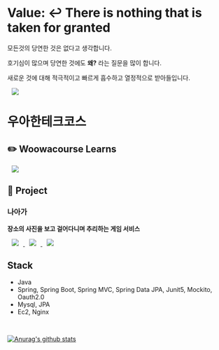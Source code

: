 # Value: ↩️ There is nothing that is taken for granted
모든것의 당연한 것은 없다고 생각합니다.

호기심이 많으며 당연한 것에도 **왜?** 라는 질문을 많이 합니다.

새로운 것에 대해 적극적이고 빠르게 흡수하고 열정적으로 받아들입니다. 

<a href="http://joseph415.github.io/resume/">
    <img 
        src="http://img.shields.io/badge/-📘resume-bbe1fa?style=flat&link=http://joseph415.github.io/resume/"
        style="height : auto; margin-left : 10px; margin-right : 10px;"/>
</a>

# 우아한테크코스

## ✏️ Woowacourse Learns
<a href="https://github.com/joseph415/woowacourse-learns">
    <img 
        src="http://img.shields.io/badge/-Github Repo-1b262c?style=flat&logo=Github&link=https://github.com/joseph415/woowacourse-learns"
        style="height : auto; margin-left : 10px; margin-right : 10px;"/>
</a>

## 📑 Project

### 나아가
**장소의 사진을 보고 걸어다니며 추리하는 게임 서비스**
<div>
<a href="https://github.com/woowacourse-teams/2023-naaga">
    <img 
        src="http://img.shields.io/badge/-Project Repo-1b262c?style=flat&logo=Github&link=https://github.com/woowacourse-teams/2020-seller-lee-company"
        style="height : auto; margin-left : 10px; margin-right : 10px;"/>
</a>
<a href="https://github.com/joseph415/JIKGORAE-project-records">
    <img 
        src="http://img.shields.io/badge/-기술 적용기-3282b8?style=flat&logo=Github&link=https://github.com/joseph415/JIKGORAE-project-records"
        style="height : auto; margin-left : 10px; margin-right : 10px;"/>
</a>
<a href="https://sites.google.com/woowahan.com/wooteco-demo/직고래">
    <img 
        src="http://img.shields.io/badge/-🐳 Demo Site-bbe1fa?style=flat&link=https://sites.google.com/woowahan.com/wooteco-demo/직고래/"
        style="height : auto; margin-left : 10px; margin-right : 10px;"/>
</a>
</div>

## Stack
- Java
- Spring, Spring Boot, Spring MVC, Spring Data JPA, Junit5, Mockito, Oauth2.0
- Mysql, JPA
- Ec2, Nginx
<br/>

[![Anurag's github stats](https://github-readme-stats.vercel.app/api?username=joseph415&count_private=true&hide=stars&show_icons=true)](https://github.com/chaewon121/github-readme-stats)
